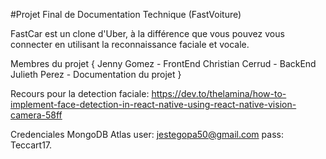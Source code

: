 #Projet Final de Documentation Technique (FastVoiture)

FastCar est un clone d'Uber, à la différence que vous pouvez vous connecter en utilisant la reconnaissance faciale et vocale.

Membres du projet {
Jenny Gomez - FrontEnd
Christian Cerrud - BackEnd
Julieth Perez - Documentation du projet
}

Recours pour la detection faciale:
https://dev.to/thelamina/how-to-implement-face-detection-in-react-native-using-react-native-vision-camera-58ff

Credenciales MongoDB Atlas
user: jestegopa50@gmail.com
pass: Teccart17.
